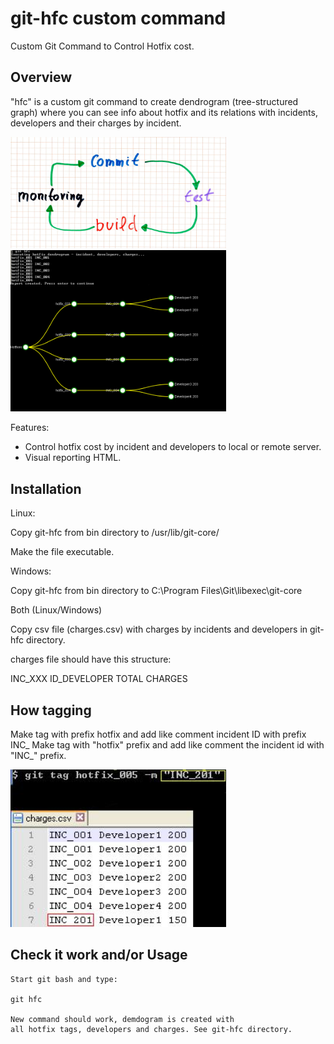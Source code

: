 # git-hfc custom command

Custom Git Command to Control Hotfix cost.

## Overview

"hfc" is a custom git command to create dendrogram (tree-structured graph) where you can see
info about hotfix and its relations with incidents, developers and their charges by incident.

<img src="screenshots/ci.jpg" width="345px" />
<br>
<img src="screenshots/git-hfc2.jpg" width="345px" />

Features:

- Control hotfix cost by incident and developers to local or remote server.
- Visual reporting HTML.

## Installation

Linux:

Copy git-hfc from bin directory to /usr/lib/git-core/

Make the file executable.

Windows:

Copy git-hfc from bin directory to C:\Program Files\Git\libexec\git-core  

Both (Linux/Windows)


Copy csv file (charges.csv) with charges by incidents and developers in git-hfc directory. 

charges file should have this structure:

INC_XXX ID_DEVELOPER TOTAL CHARGES

## How tagging

Make tag with prefix hotfix and add like comment incident ID with prefix INC_
Make tag with "hotfix" prefix and add like comment the incident id with "INC_" prefix.

<img src="screenshots/tagging.jpg" width="345px" />

## Check it work and/or Usage

```
Start git bash and type:

git hfc

New command should work, demdogram is created with
all hotfix tags, developers and charges. See git-hfc directory.

```